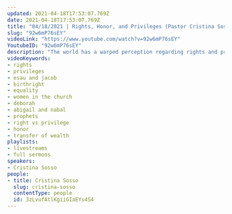 ```yaml
---
updated: 2021-04-18T17:53:07.769Z
date: 2021-04-18T17:53:07.769Z
title: "04/18/2021 | Rights, Honor, and Privileges (Pastor Cristina Sosso)"
slug: "92w6mP76sEY"
videoLink: "https://www.youtube.com/watch?v=92w6mP76sEY"
YoutubeID: "92w6mP76sEY"
description: "The world has a warped perception regarding rights and privileges, however the Body of Christ also has a warped perception regarding rights. It is true that we have a birthright through Christ Jesus. However being a part of the move of God is not a right it is a privilege and an honor. In the same way being in a leadership position is not a right it is a privilege and an honor. The same goes for the transfer of wealth influence and affluence. If we begin to see these things as an honor and a privilege we will value them more and do whatever we can to implement God's ways of doing things in these areas rather than just waiting for and expecting them to happen. This sermon was delivered by Pastor Cristina Sosso at Freedom Fellowship Church International on April 4, 2021."
videoKeywords:
- rights
- privileges
- esau and jacob
- birthright
- equality
- women in the church
- deborah
- abigail and nabal
- prophets
- right vs privilege
- honor
- transfer of wealth
playlists:
- livestreams
- full sermons
speakers:
- Cristina Sosso
people:
- title: Cristina Sosso
  slug: cristina-sosso
  contentType: people
  id: 3zLvufAtlKgiiGIaEYs4S4
---
```

